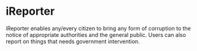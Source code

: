 # iReporter

iReporter enables any/every citizen to bring any form of corruption to the notice of appropriate authorities and the general public. Users can also report on things that needs government intervention.
